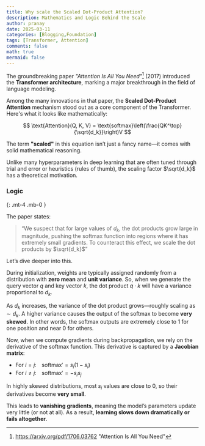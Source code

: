 ```yaml
---
title: Why scale the Scaled Dot-Product Attention?
description: Mathematics and Logic Behind the Scale
author: pranay
date: 2025-03-11
categories: [Blogging,Foundation]
tags: [Transformer, Attention]
comments: false
math: true
mermaid: false
---
```



The groundbreaking paper *"Attention Is All You Need"*[^Paper] (2017) introduced the **Transformer architecture**, marking a major breakthrough in the field of language modeling.

Among the many innovations in that paper, the **Scaled Dot-Product Attention** mechanism stood out as a core component of the Transformer. Here's what it looks like mathematically:

$$
\text{Attention}(Q, K, V) = \text{softmax}\left(\frac{QK^\top}{\sqrt{d_k}}\right)V
$$

The term **"scaled"** in this equation isn’t just a fancy name—it comes with solid mathematical reasoning.

Unlike many hyperparameters in deep learning that are often tuned through trial and error or heuristics (rules of thumb), the scaling factor $\sqrt{d_k}$ has a theoretical motivation.

### Logic
{: .mt-4 .mb-0 }

The paper states:

> “We suspect that for large values of $d_k$, the dot products grow large in magnitude, pushing the softmax function into regions where it has extremely small gradients. To counteract this effect, we scale the dot products by $\sqrt{d_k}$”

Let’s dive deeper into this.

During initialization, weights are typically assigned randomly from a distribution with **zero mean** and **unit variance**. So, when we generate the query vector $q$ and key vector $k$, the dot product $q \cdot k$ will have a variance proportional to $d_k$.

As $d_k$ increases, the variance of the dot product grows—roughly scaling as $\sim d_k$. A higher variance causes the output of the softmax to become **very skewed**. In other words, the softmax outputs are extremely close to 1 for one position and near 0 for others.

Now, when we compute gradients during backpropagation, we rely on the derivative of the softmax function. This derivative is captured by a **Jacobian matrix**:

- For $i = j$: $\text{softmax}' = s_i(1 - s_i)$  
- For $i \ne j$: $\text{softmax}' = -s_i s_j$

In highly skewed distributions, most $s_i$ values are close to 0, so their derivatives become **very small**.

This leads to **vanishing gradients**, meaning the model’s parameters update very little (or not at all). As a result, **learning slows down dramatically or fails altogether**.

[^Paper]: https://arxiv.org/pdf/1706.03762 "Attention Is All You Need"
